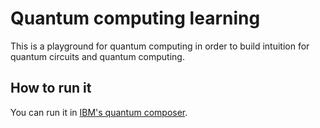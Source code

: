 # Quantum computing learning
This is a playground for quantum computing in order to build intuition for quantum circuits and quantum computing.

## How to run it
You can run it in [IBM's quantum composer](https://quantum-computing.ibm.com/composer/).
